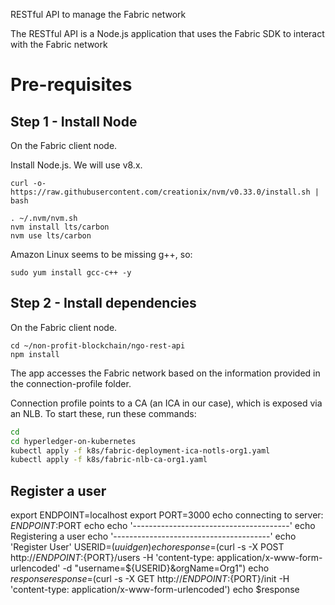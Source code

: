 RESTful API to manage the Fabric network

The RESTful API is a Node.js application that uses the Fabric SDK to interact with the Fabric network

# Pre-requisites

## Step 1 - Install Node
On the Fabric client node.

Install Node.js. We will use v8.x.

```
curl -o- https://raw.githubusercontent.com/creationix/nvm/v0.33.0/install.sh | bash
```

```
. ~/.nvm/nvm.sh
nvm install lts/carbon
nvm use lts/carbon
```

Amazon Linux seems to be missing g++, so:

```
sudo yum install gcc-c++ -y
```

## Step 2 - Install dependencies
On the Fabric client node.

```
cd ~/non-profit-blockchain/ngo-rest-api
npm install
```


The app accesses the Fabric network based on the information provided in the connection-profile folder.

Connection profile points to a CA (an ICA in our case), which is exposed via an NLB. To start these, run these commands:

```bash
cd
cd hyperledger-on-kubernetes
kubectl apply -f k8s/fabric-deployment-ica-notls-org1.yaml 
kubectl apply -f k8s/fabric-nlb-ca-org1.yaml
```

## Register a user

export ENDPOINT=localhost
export PORT=3000
echo connecting to server: $ENDPOINT:$PORT
echo
echo '---------------------------------------'
echo Registering a user
echo '---------------------------------------'
echo 'Register User'
USERID=$(uuidgen)
echo
response=$(curl -s -X POST http://${ENDPOINT}:${PORT}/users -H 'content-type: application/x-www-form-urlencoded' -d "username=${USERID}&orgName=Org1")
echo $response
response=$(curl -s -X GET http://${ENDPOINT}:${PORT}/init -H 'content-type: application/x-www-form-urlencoded')
echo $response

